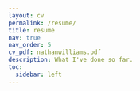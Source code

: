 ```yaml
---
layout: cv
permalink: /resume/
title: resume
nav: true
nav_order: 5
cv_pdf: nathanwilliams.pdf
description: What I've done so far.
toc:
  sidebar: left
---
```

